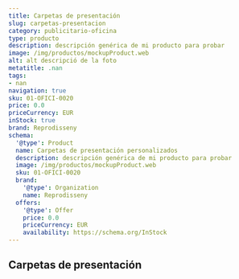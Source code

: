```yaml
---
title: Carpetas de presentación
slug: carpetas-presentacion
category: publicitario-oficina
type: producto
description: descripción genérica de mi producto para probar
image: /img/productos/mockupProduct.web
alt: alt descripció de la foto
metatitle: .nan
tags:
- nan
navigation: true
sku: 01-OFICI-0020
price: 0.0
priceCurrency: EUR
inStock: true
brand: Reprodisseny
schema:
  '@type': Product
  name: Carpetas de presentación personalizados
  description: descripción genérica de mi producto para probar
  image: /img/productos/mockupProduct.web
  sku: 01-OFICI-0020
  brand:
    '@type': Organization
    name: Reprodisseny
  offers:
    '@type': Offer
    price: 0.0
    priceCurrency: EUR
    availability: https://schema.org/InStock
---
```


## Carpetas de presentación

